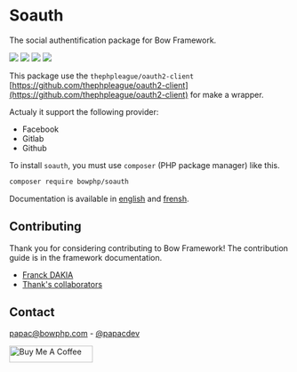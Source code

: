 # Soauth

The social authentification package for Bow Framework.

<a href="https://bowphp.github.io/docs/soauth" title="docs"><img src="https://img.shields.io/badge/docs-read%20docs-blue.svg?style=flat-square"/></a>
<a href="https://packagist.org/packages/bowphp/soauth" title="version"><img src="https://img.shields.io/packagist/v/bowphp/soauth.svg?style=flat-square"/></a>
<a href="https://github.com/bowphp/soauth/blob/master/LICENSE" title="license"><img src="https://img.shields.io/github/license/mashape/apistatus.svg?style=flat-square"/></a>
<a href="https://travis-ci.org/bowphp/soauth" title="Travis branch"><img src="https://img.shields.io/travis/bowphp/soauth/master.svg?style=flat-square"/></a>

This package use the `thephpleague/oauth2-client` [https://github.com/thephpleague/oauth2-client](https://github.com/thephpleague/oauth2-client) for make a wrapper.

Actualy it support the following provider:

- Facebook
- Gitlab
- Github

To install `soauth`, you must use `composer` (PHP package manager) like this.

```bash
composer require bowphp/soauth
```

Documentation is available in [english](./docs/en.md) and [frensh](./docs/fr.md).

## Contributing

Thank you for considering contributing to Bow Framework! The contribution guide is in the framework documentation.

- [Franck DAKIA](https://github.com/papac)
- [Thank's collaborators](https://github.com/bowphp/soauth/graphs/contributors)

## Contact

[papac@bowphp.com](mailto:papac@bowphp.com) - [@papacdev](https://twitter.com/papacdev)

<a href="https://www.buymeacoffee.com/iOLqZ3h" target="_blank"><img src="https://cdn.buymeacoffee.com/buttons/default-black.png" alt="Buy Me A Coffee" style="height: 30px !important; width: 150px !important;" ></a>
